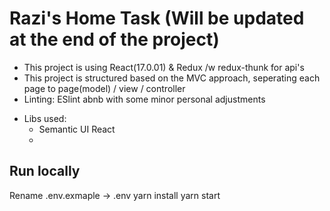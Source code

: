 # Razi's Home Task (Will be updated at the end of the project)
* This project is using React(17.0.01) & Redux /w redux-thunk for api's
* This project is structured based on the MVC approach, seperating each page to page(model) / view / controller
* Linting: ESlint abnb with some minor personal adjustments
- Libs used:
    * Semantic UI React
    * 

## Run locally
Rename .env.exmaple -> .env
yarn install
yarn start